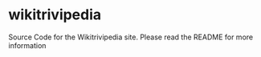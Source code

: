 # wikitrivipedia
Source Code for the Wikitrivipedia site. Please read the README for more information
